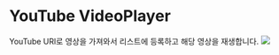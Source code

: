 # YouTube VideoPlayer

YouTube URl로 영상을 가져와서 리스트에 등록하고 해당 영상을 재생합니다.
<img src="(https://user-images.githubusercontent.com/59474775/128142241-202f2c56-17c9-4b42-bb86-3139a1ec559c.gif)">

